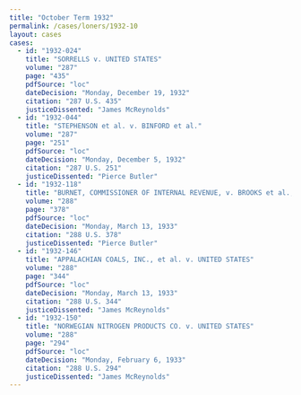 ```yaml
---
title: "October Term 1932"
permalink: /cases/loners/1932-10
layout: cases
cases:
  - id: "1932-024"
    title: "SORRELLS v. UNITED STATES"
    volume: "287"
    page: "435"
    pdfSource: "loc"
    dateDecision: "Monday, December 19, 1932"
    citation: "287 U.S. 435"
    justiceDissented: "James McReynolds"
  - id: "1932-044"
    title: "STEPHENSON et al. v. BINFORD et al."
    volume: "287"
    page: "251"
    pdfSource: "loc"
    dateDecision: "Monday, December 5, 1932"
    citation: "287 U.S. 251"
    justiceDissented: "Pierce Butler"
  - id: "1932-118"
    title: "BURNET, COMMISSIONER OF INTERNAL REVENUE, v. BROOKS et al., EXECUTOR"
    volume: "288"
    page: "378"
    pdfSource: "loc"
    dateDecision: "Monday, March 13, 1933"
    citation: "288 U.S. 378"
    justiceDissented: "Pierce Butler"
  - id: "1932-146"
    title: "APPALACHIAN COALS, INC., et al. v. UNITED STATES"
    volume: "288"
    page: "344"
    pdfSource: "loc"
    dateDecision: "Monday, March 13, 1933"
    citation: "288 U.S. 344"
    justiceDissented: "James McReynolds"
  - id: "1932-150"
    title: "NORWEGIAN NITROGEN PRODUCTS CO. v. UNITED STATES"
    volume: "288"
    page: "294"
    pdfSource: "loc"
    dateDecision: "Monday, February 6, 1933"
    citation: "288 U.S. 294"
    justiceDissented: "James McReynolds"
---
```

